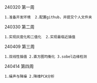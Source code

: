 240320 第一周

    1.准备开发环境  2.配置github，并提交个人文件夹
    
240330 第二周

    1.实现灰度化和二值化  2.实现最临近插值
    
240409 第三周

    1.双线性插值 2.直方图均衡化 3.sobel边缘检测
    
240414 第四周

    1.噪声与降噪 2.降维PCA分析
    
